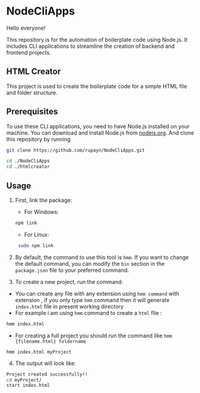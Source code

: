 # NodeCliApps

Hello everyone!

This repository is for the automation of boilerplate code using Node.js. It includes CLI applications to streamline the creation of backend and frontend projects.

## HTML Creator

This project is used to create the boilerplate code for a simple HTML file and folder structure. 

## Prerequisites

To use these CLI applications, you need to have Node.js installed on your machine. You can download and install Node.js from [nodejs.org](https://nodejs.org/).
And clone this repository by running 
``` bash
git clone https://github.com/rupayn/NodeCliApps.git
```
```bash
cd ./NodeCliApps
cd ./htmlcreator
```
## Usage

1. First, link the package:
   - For Windows: 
   ``` bash
   npm link
   ```
   - For Linux: 
   ``` bash
    sudo npm link
    ```

2. By default, the command to use this tool is `hmm`. If you want to change the default command, you can modify the `bin` section in the `package.json` file to your preferred command.

3. To create a new project, run the command:
- You can create any file with any extension using `hmm command` with extension , if you only type `hmm` command then it will generate `index.html` file in present working directory
- For example i am using `hmm` command to create a `html` file :
``` bash 
hmm index.html
```
- For creating a full project you should run the command like
` hmm {filename.html} foldername `
```
hmm index.html myProject
```
4. The output will look like:
``` bash
Project created successfully!!
cd myProject/
start index.html
```